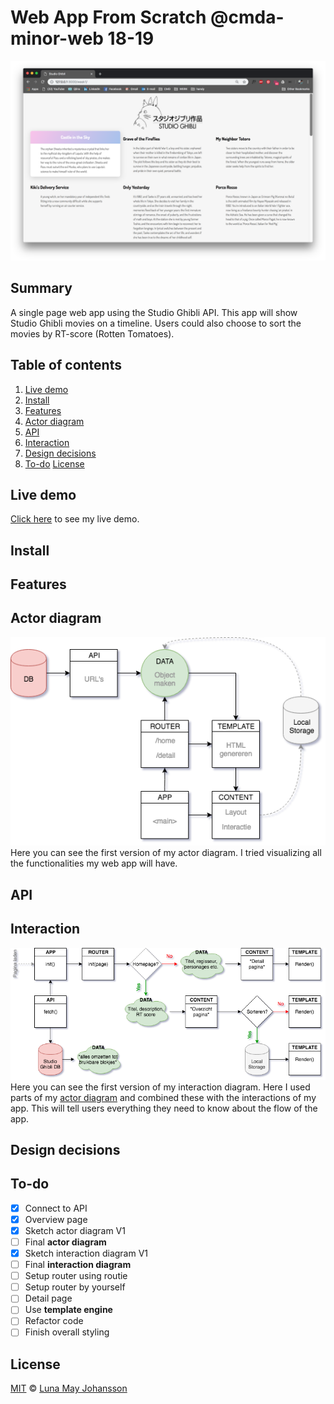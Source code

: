 # Web App From Scratch @cmda-minor-web 18-19

![Studio Ghibli website](/img/website.png)

## Summary
A single page web app using the Studio Ghibli API. This app will show Studio Ghibli movies on a timeline. Users could also choose to sort the movies by RT-score (Rotten Tomatoes).

## Table of contents
1. [Live demo](#Live-demo)
2. [Install](#Install)
3. [Features](#Features)
4. [Actor diagram](#Actor-diagram)
5. [API](#API)
6. [Interaction](#Interaction)
7. [Design decisions](#Design-decisions)
8. [To-do](#To-do)
[License](#License)

## Live demo
[Click here](https://maybuzz.github.io/wafs) to see my live demo.

## Install

## Features

## Actor diagram
![Actor diagram V1](/img/actor.png)   
Here you can see the first version of my actor diagram. I tried visualizing all the functionalities my web app will have.

## API

## Interaction
![Interaction diagram V1](/img/interaction.png)   
Here you can see the first version of my interaction diagram. Here I used parts of my [actor diagram](#Actor-diagram) and combined these with the interactions of my app. This will tell users everything they need to know about the flow of the app.

## Design decisions

## To-do
- [x] Connect to API   
- [x] Overview page   
- [x] Sketch actor diagram V1   
- [ ] Final **actor diagram**   
- [x] Sketch interaction diagram V1   
- [ ] Final **interaction diagram**   
- [ ] Setup router using routie   
- [ ] Setup router by yourself   
- [ ] Detail page   
- [ ] Use **template engine**   
- [ ] Refactor code   
- [ ] Finish overall styling   

## License
[MIT](LICENSE) © [Luna May Johansson](https://github.com/maybuzz)
